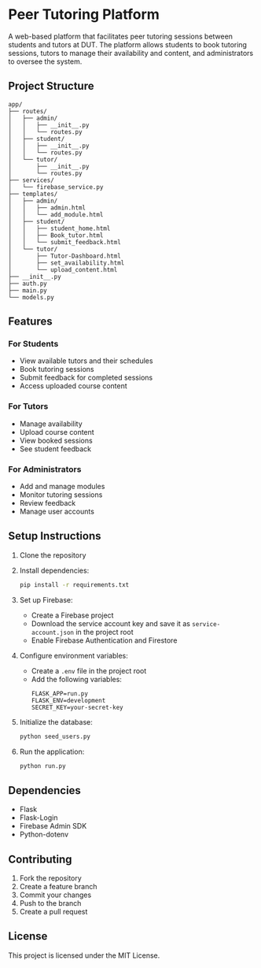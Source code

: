 # Peer Tutoring Platform

A web-based platform that facilitates peer tutoring sessions between students and tutors at DUT. The platform allows students to book tutoring sessions, tutors to manage their availability and content, and administrators to oversee the system.

## Project Structure

```
app/
├── routes/
│   ├── admin/
│   │   ├── __init__.py
│   │   └── routes.py
│   ├── student/
│   │   ├── __init__.py
│   │   └── routes.py
│   └── tutor/
│       ├── __init__.py
│       └── routes.py
├── services/
│   └── firebase_service.py
├── templates/
│   ├── admin/
│   │   ├── admin.html
│   │   └── add_module.html
│   ├── student/
│   │   ├── student_home.html
│   │   ├── Book_tutor.html
│   │   └── submit_feedback.html
│   └── tutor/
│       ├── Tutor-Dashboard.html
│       ├── set_availability.html
│       └── upload_content.html
├── __init__.py
├── auth.py
├── main.py
└── models.py
```

## Features

### For Students
- View available tutors and their schedules
- Book tutoring sessions
- Submit feedback for completed sessions
- Access uploaded course content

### For Tutors
- Manage availability
- Upload course content
- View booked sessions
- See student feedback

### For Administrators
- Add and manage modules
- Monitor tutoring sessions
- Review feedback
- Manage user accounts

## Setup Instructions

1. Clone the repository
2. Install dependencies:
   ```bash
   pip install -r requirements.txt
   ```

3. Set up Firebase:
   - Create a Firebase project
   - Download the service account key and save it as `service-account.json` in the project root
   - Enable Firebase Authentication and Firestore

4. Configure environment variables:
   - Create a `.env` file in the project root
   - Add the following variables:
     ```
     FLASK_APP=run.py
     FLASK_ENV=development
     SECRET_KEY=your-secret-key
     ```

5. Initialize the database:
   ```bash
   python seed_users.py
   ```

6. Run the application:
   ```bash
   python run.py
   ```

## Dependencies

- Flask
- Flask-Login
- Firebase Admin SDK
- Python-dotenv

## Contributing

1. Fork the repository
2. Create a feature branch
3. Commit your changes
4. Push to the branch
5. Create a pull request

## License

This project is licensed under the MIT License. 